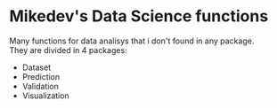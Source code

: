 # Mikedev's Data Science functions
Many functions for data analisys that i don't found in any package.
<br> They are divided in 4 packages:
- Dataset
- Prediction
- Validation
- Visualization
